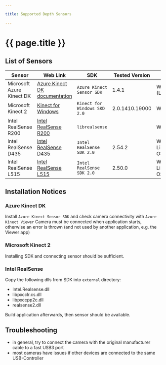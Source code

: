 ```yaml
--- 

title: Supported Depth Sensors

---
```



# {{ page.title }}

## List of Sensors

| Sensor                    | Web Link                                                                                               | SDK                          | Tested Version | OS                |
| ------------------------- | ------------------------------------------------------------------------------------------------------ | ---------------------------- | -------------- | ----------------- |
| Microsoft Azure Kinect DK | [Azure Kinect DK documentation](https://learn.microsoft.com/en-us/azure/kinect-dk/)                    | `Azure Kinect Sensor SDK`    | 1.4.1          | Windows (Linux ?) |
| Microsoft Kinect 2        | [Kinect for Windows](https://learn.microsoft.com/de-de/windows/apps/design/devices/kinect-for-windows) | `Kinect for Windows SKD 2.0` | 2.0.1410.19000 | Windows           |
| Intel RealSense R200       | [Intel RealSense R200](https://www.mouser.com/pdfdocs/intel_realsense_camera_r200.pdf) | `librealsense` |  | Windows          |
| Intel RealSense D435       | [Intel RealSense D435](https://www.intelrealsense.com/depth-camera-d435f/) | `Intel RealSense SDK 2.0` | 2.54.2 | Windows, Linux, OSX           |
| Intel RealSense L515      | [Intel RealSense L515](https://www.intelrealsense.com/lidar-camera-l515/) | `Intel RealSense SDK 2.0` | 2.50.0 | Windows, Linux, OSX           |

## Installation Notices

### Azure Kinect DK

Install `Azure Kinect Sensor SDK` and check camera connectivity with `Azure Kinect Viewer`
Camera must be connected when application starts, otherwise an error is thrown (and not used by another application, e.g. the Viewer app)

### Microsoft Kinect 2

Installing SDK and connecting sensor should be sufficient.

### Intel RealSense

Copy the following dlls from SDK into `external` directory:

* Intel.Realsense.dll
* libpxcclr.cs.dll
* libpxccpp2c.dll
* realsense2.dll

Build application afterwards, then sensor should be available.

## Troubleshooting

* in general, try to connect the camera with the original manufacturer cable to a fast USB3 port
* most cameras have issues if other devices are connected to the same USB-Controller